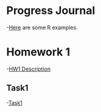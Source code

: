 # Progress Journal


-[Here](files/example_homework_0.html) are some R examples.

# Homework 1 

-[HW1 Description](files/hw1/IE582_Fall20_Homework1.pdf)

## Task1
-[Task1](files/hw1/HW1.ipynb)

